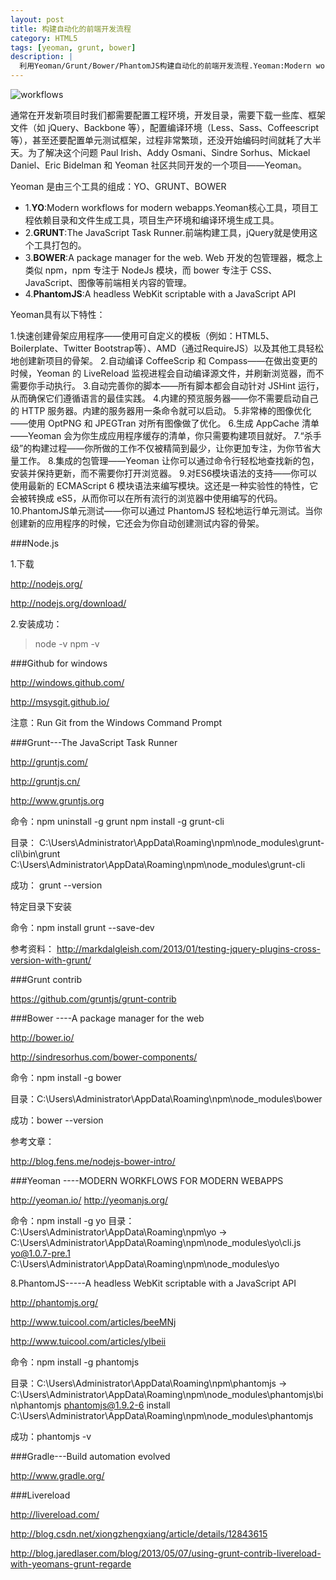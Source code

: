 ```yaml
---
layout: post
title: 构建自动化的前端开发流程
category: HTML5
tags: [yeoman, grunt, bower]
description: |
  利用Yeoman/Grunt/Bower/PhantomJS构建自动化的前端开发流程.Yeoman:Modern workflows for modern webapps.GruntJs:The JavaScript Task Runner.Bower:A package manager for the web.
---
```


![workflows](http://wkylin.github.io/assets/images/workflows.png "workflows")

通常在开发新项目时我们都需要配置工程环境，开发目录，需要下载一些库、框架文件（如 jQuery、Backbone 等），配置编译环境（Less、Sass、Coffeescript等），甚至还要配置单元测试框架，过程非常繁琐，还没开始编码时间就耗了大半天。为了解决这个问题 Paul Irish、Addy Osmani、Sindre Sorhus、Mickael Daniel、Eric Bidelman 和 Yeoman 社区共同开发的一个项目——Yeoman。

Yeoman 是由三个工具的组成：YO、GRUNT、BOWER

+ 1.**YO**:Modern workflows for modern webapps.Yeoman核心工具，项目工程依赖目录和文件生成工具，项目生产环境和编译环境生成工具。
+ 2.**GRUNT**:The JavaScript Task Runner.前端构建工具，jQuery就是使用这个工具打包的。
+ 3.**BOWER**:A package manager for the web. Web 开发的包管理器，概念上类似 npm，npm 专注于 NodeJs 模块，而 bower 专注于 CSS、JavaScript、图像等前端相关内容的管理。
+ 4.**PhantomJS**:A headless WebKit scriptable with a JavaScript API

Yeoman具有以下特性：

1.快速创建骨架应用程序——使用可自定义的模板（例如：HTML5、Boilerplate、Twitter Bootstrap等）、AMD（通过RequireJS）以及其他工具轻松地创建新项目的骨架。
2.自动编译 CoffeeScrip 和 Compass——在做出变更的时候，Yeoman 的 LiveReload 监视进程会自动编译源文件，并刷新浏览器，而不需要你手动执行。
3.自动完善你的脚本——所有脚本都会自动针对 JSHint 运行，从而确保它们遵循语言的最佳实践。
4.内建的预览服务器——你不需要启动自己的 HTTP 服务器。内建的服务器用一条命令就可以启动。
5.非常棒的图像优化——使用 OptPNG 和 JPEGTran 对所有图像做了优化。
6.生成 AppCache 清单——Yeoman 会为你生成应用程序缓存的清单，你只需要构建项目就好。
7.“杀手级”的构建过程——你所做的工作不仅被精简到最少，让你更加专注，为你节省大量工作。
8.集成的包管理——Yeoman 让你可以通过命令行轻松地查找新的包，安装并保持更新，而不需要你打开浏览器。
9.对ES6模块语法的支持——你可以使用最新的 ECMAScript 6 模块语法来编写模块。这还是一种实验性的特性，它会被转换成 eS5，从而你可以在所有流行的浏览器中使用编写的代码。
10.PhantomJS单元测试——你可以通过 PhantomJS 轻松地运行单元测试。当你创建新的应用程序的时候，它还会为你自动创建测试内容的骨架。


###Node.js

1.下载

<http://nodejs.org/>

<http://nodejs.org/download/>

2.安装成功：
>node -v
>npm -v

###Github for windows

<http://windows.github.com/>

<http://msysgit.github.io/>

注意：Run Git from the Windows Command Prompt

###Grunt---The JavaScript Task Runner

<http://gruntjs.com/>

<http://gruntjs.cn/>

<http://www.gruntjs.org>

命令：npm uninstall -g grunt npm install -g grunt-cli

目录： C:\Users\Administrator\AppData\Roaming\npm\node_modules\grunt-cli\bin\grunt C:\Users\Administrator\AppData\Roaming\npm\node_modules\grunt-cli

成功：
    grunt --version

特定目录下安装

命令：npm install grunt --save-dev

参考资料：
<http://markdalgleish.com/2013/01/testing-jquery-plugins-cross-version-with-grunt/>

###Grunt contrib

<https://github.com/gruntjs/grunt-contrib>

###Bower ----A package manager for the web

<http://bower.io/>

<http://sindresorhus.com/bower-components/>

命令：npm install -g bower

目录：C:\Users\Administrator\AppData\Roaming\npm\node_modules\bower

成功：bower --version

参考文章：

<http://blog.fens.me/nodejs-bower-intro/>

###Yeoman ----MODERN WORKFLOWS FOR MODERN WEBAPPS

<http://yeoman.io/>
<http://yeomanjs.org/>

命令：npm install -g yo
目录：C:\Users\Administrator\AppData\Roaming\npm\yo -> C:\Users\Administrator\AppData\Roaming\npm\node_modules\yo\cli.js
      yo@1.0.7-pre.1 C:\Users\Administrator\AppData\Roaming\npm\node_modules\yo


8.PhantomJS-----A headless WebKit scriptable with a JavaScript API

<http://phantomjs.org/>

<http://www.tuicool.com/articles/beeMNj>

<http://www.tuicool.com/articles/yIbeii>

命令：npm install -g phantomjs

目录：C:\Users\Administrator\AppData\Roaming\npm\phantomjs -> C:\Users\Administrator\AppData\Roaming\npm\node_modules\phantomjs\bin\phantomjs
 phantomjs@1.9.2-6 install C:\Users\Administrator\AppData\Roaming\npm\node_modules\phantomjs

成功：phantomjs -v

###Gradle---Build automation evolved

<http://www.gradle.org/>

###Livereload

<http://livereload.com/>

<http://blog.csdn.net/xiongzhengxiang/article/details/12843615>

<http://blog.jaredlaser.com/blog/2013/05/07/using-grunt-contrib-livereload-with-yeomans-grunt-regarde>